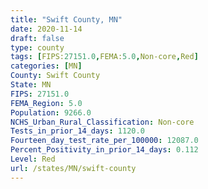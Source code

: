 ```yaml
---
title: "Swift County, MN"
date: 2020-11-14
draft: false
type: county
tags: [FIPS:27151.0,FEMA:5.0,Non-core,Red]
categories: [MN]
County: Swift County
State: MN
FIPS: 27151.0
FEMA_Region: 5.0
Population: 9266.0
NCHS_Urban_Rural_Classification: Non-core
Tests_in_prior_14_days: 1120.0
Fourteen_day_test_rate_per_100000: 12087.0
Percent_Positivity_in_prior_14_days: 0.112
Level: Red
url: /states/MN/swift-county
---
```




